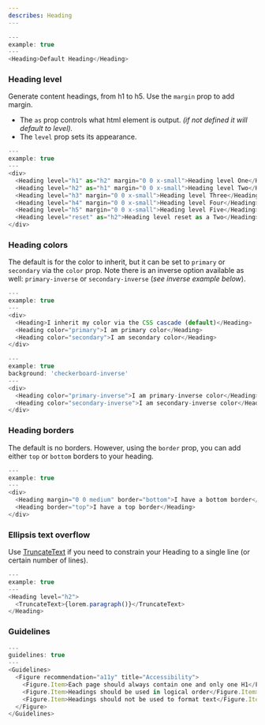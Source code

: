 ```yaml
---
describes: Heading
---
```


```js
---
example: true
---
<Heading>Default Heading</Heading>
```

### Heading level
Generate content headings, from h1 to h5. Use the `margin` prop to add margin.
- The `as` prop controls what html element is output. _(if not defined it will default to level)._
- The `level` prop sets its appearance.

```js
---
example: true
---
<div>
  <Heading level="h1" as="h2" margin="0 0 x-small">Heading level One</Heading>
  <Heading level="h2" as="h1" margin="0 0 x-small">Heading level Two</Heading>
  <Heading level="h3" margin="0 0 x-small">Heading level Three</Heading>
  <Heading level="h4" margin="0 0 x-small">Heading level Four</Heading>
  <Heading level="h5" margin="0 0 x-small">Heading level Five</Heading>
  <Heading level="reset" as="h2">Heading level reset as a Two</Heading>
</div>
```

### Heading colors
The default is for the color to inherit, but it can be set to `primary` or `secondary` via the `color` prop. Note there is an inverse option available as well: `primary-inverse` or `secondary-inverse` (_see inverse example below_).
```js
---
example: true
---
<div>
  <Heading>I inherit my color via the CSS cascade (default)</Heading>
  <Heading color="primary">I am primary color</Heading>
  <Heading color="secondary">I am secondary color</Heading>
</div>
```

```js
---
example: true
background: 'checkerboard-inverse'
---
<div>
  <Heading color="primary-inverse">I am primary-inverse color</Heading>
  <Heading color="secondary-inverse">I am secondary-inverse color</Heading>
</div>
```

### Heading borders

The default is no borders. However, using the `border` prop, you can
add either `top` or `bottom` borders to your heading.

```js
---
example: true
---
<div>
  <Heading margin="0 0 medium" border="bottom">I have a bottom border</Heading>
  <Heading border="top">I have a top border</Heading>
</div>
```

### Ellipsis text overflow

Use [TruncateText](#TruncateText) if you need to constrain your
Heading to a single line (or certain number of lines).

```js
---
example: true
---
<Heading level="h2">
  <TruncateText>{lorem.paragraph()}</TruncateText>
</Heading>
```

### Guidelines

```js
---
guidelines: true
---
<Guidelines>
  <Figure recommendation="a11y" title="Accessibility">
    <Figure.Item>Each page should always contain one and only one H1</Figure.Item>
    <Figure.Item>Headings should be used in logical order</Figure.Item>
    <Figure.Item>Headings should not be used to format text</Figure.Item>
  </Figure>
</Guidelines>
```
